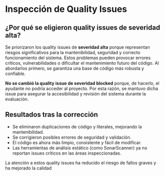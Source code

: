 # Inspección de Quality Issues

## ¿Por qué se eligieron quality issues de severidad alta?

Se priorizaron los quality issues de **severidad alta** porque representan riesgos significativos para la mantenibilidad, seguridad y correcto funcionamiento del sistema. Estos problemas pueden provocar errores críticos, vulnerabilidades o dificultar el mantenimiento futuro del código. Al abordarlos primero, se garantiza una base de código más robusta y confiable.

**No se cambió la quality issue de severidad blocked** porque, de hacerlo, el ayudante no podría acceder al proyecto. Por esta razón, se mantuvo dicha issue para asegurar la accesibilidad y revisión del sistema durante la evaluación.

## Resultados tras la corrección

- Se eliminaron duplicaciones de código y literales, mejorando la mantenibilidad.
- Se corrigieron posibles errores de seguridad y validación.
- El código es ahora más limpio, consistente y fácil de modificar.
- Las herramientas de análisis estático (como SonarScanner) ya no reportan issues críticos en las áreas inspeccionadas.

La atención a estos quality issues ha reducido el riesgo de fallos graves y ha mejorado la calidad